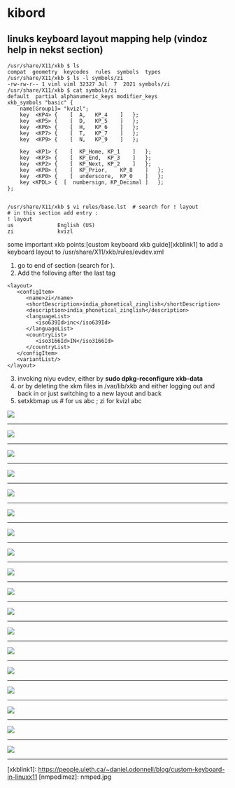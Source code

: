 # kibord
## linuks keyboard layout mapping help (vindoz help in nekst section) 

```
/usr/share/X11/xkb $ ls
compat  geometry  keycodes  rules  symbols  types
/usr/share/X11/xkb $ ls -l symbols/zi
-rw-rw-r-- 1 viml viml 32327 Jul  7  2021 symbols/zi
/usr/share/X11/xkb $ cat symbols/zi
default  partial alphanumeric_keys modifier_keys
xkb_symbols "basic" {
    name[Group1]= "kvizl";
    key  <KP4> {	[  A,	KP_4	]	};
    key  <KP5> {	[  D,	KP_5	]	};
    key  <KP6> {	[  H,	KP_6	]	};
    key  <KP7> {	[  T,	KP_7	]	};
    key  <KP9> {	[  N,	KP_9	]	};

    key  <KP1> {	[  KP_Home,	KP_1	]	};
    key  <KP3> {	[  KP_End,	KP_3	]	};
    key  <KP2> {	[  KP_Next,	KP_2	]	};
    key  <KP8> {	[  KP_Prior,	KP_8	]	};
    key  <KP0> {	[  underscore,	KP_0	]	};
    key <KPDL> {  [  numbersign, KP_Decimal ]   };
};


/usr/share/X11/xkb $ vi rules/base.lst  # search for ! layout
# in this section add entry :
! layout
us              English (US)
zi              kvizl
```
some important xkb points:[custom keyboard xkb guide][xkblink1]
to add a keyboard layout to /usr/share/X11/xkb/rules/evdev.xml

1. go to end of <layoutList> section (search for </layoutList>).
2. Add the folloving after the last </layout> tag

```
<layout>
   <configItem>
      <name>zi</name>
      <shortDescription>india_phonetical_zinglish</shortDescription>
      <description>india_phonetical_zinglish</description>
      <languageList>
         <iso639Id>inc</iso639Id>
      </languageList>
      <countryList>
         <iso3166Id>IN</iso3166Id>
      </countryList>
   </configItem>
   <variantList/>
</layout>
```
3. invoking niyu evdev, either by **sudo dpkg-reconfigure xkb-data**
3.  or by deleting the xkm files in /var/lib/xkb and either logging out and back in or just switching to a new layout and back
4. setxkbmap us # for us abc ; zi for kvizl abc

<img src="i/nmped3.jpg"></img> <hr/>
<img src="i/hindi_nmped2.jpg"></img> <hr/>
<img src="i/laptop_hin54.jpg"></img> <hr/>
<img src="i/laptop_hin58.jpg"></img> <hr/>
<img src="i/kibord_hindi54.jpg"></img> <hr/>
<img src="i/kibord_hindi58.jpg"></img> <hr/>
<img src="i/pnzabi_nmped2.jpg"></img> <hr/>
<img src="i/kibord_pnzabi54.jpg"></img> <hr/>
<img src="i/kibord_pnzabi58.jpg"></img> <hr/>
<img src="i/bangla_nmped2.jpg"></img> <hr/>
<img src="i/kannada_nmped2.jpg"></img> <hr/>
<img src="i/telugu_nmped2.jpg"></img> <hr/>
<img src="i/tmil_nmped2.jpg"></img> <hr/>
<img src="i/mlyalm_nmped2.jpg"></img> <hr/>
<img src="i/odia_nmped2.jpg"></img> <hr/>
<img src="i/guz_nmped2.jpg"></img> <hr/>
<img src="i/laptop_hin.jpg"></img> <hr/>
<img src="i/zeb_kb_gurum.jpg"></img> <hr/>
[xkblink1]: https://people.uleth.ca/~daniel.odonnell/blog/custom-keyboard-in-linuxx11
[nmpedimez]: nmped.jpg
